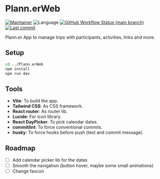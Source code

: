 # Plann.erWeb

[![Maintainer](https://img.shields.io/badge/maintainer-%40heldercostaa-blue?logo=superuser&logoColor=white)](https://github.com/heldercostaa)
![Language](https://img.shields.io/badge/language-typescript-yellow?logo=ts-node&logoColor=white)
[![GitHub Workflow Status (main branch)](https://img.shields.io/github/actions/workflow/status/heldercostaa/Plann.erWeb/main.yml?branch=main&logo=dependabot&logoColor=white)](https://github.com/heldercostaa/Plann.erWeb)
[![Last commit](https://img.shields.io/github/last-commit/heldercostaa/Plann.erWeb.svg?logo=github&logoColor=white)](https://github.com/heldercostaa/Plann.erWeb/commits/main)

Plann.er App to manage trips with participants, activities, links and more.

## Setup

```bash
cd ../Plann.erWeb
npm install
npm run dev
```

## Tools

- **Vite**: To build the app.
- **Tailwind CSS**: As CSS framework.
- **React router**: As router lib.
- **Lucide**: For icon library.
- **React DayPicker**: To pick calendar dates.
- **commitlint**: To force conventional commits.
- **husky**: To force hooks before push (test and commit message).

## Roadmap

- [ ] Add calendar picker lib for the dates
- [ ] Smooth the navigation (button hover, maybe some small animations)
- [ ] Change favcon
